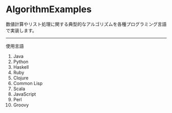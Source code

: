 AlgorithmExamples
==============

数値計算やリスト処理に関する典型的なアルゴリズムを各種プログラミング言語で実装します。

--------------

使用言語

1. Java
1. Python
1. Haskell
1. Ruby
1. Clojure
1. Common Lisp
1. Scala
1. JavaScript
1. Perl
1. Groovy
